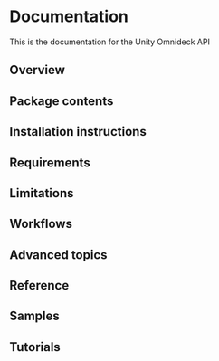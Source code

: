 # Documentation

This is the documentation for the Unity Omnideck API

## Overview

## Package contents

## Installation instructions

## Requirements

## Limitations

## Workflows

## Advanced topics

## Reference

## Samples

## Tutorials
